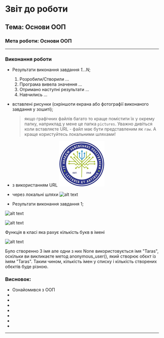 # Звіт до роботи
## Тема: Основи ООП
### Мета роботи: Основи ООП

---
### Виконання роботи
* Результати виконання завдання *1...N*;
    1. Розробили/Створили ...
    1. Програма вивела значення ...
    1. Отримано наступні результати ...
    1. Навчились ...
* вставлені рисунки (скріншоти екрана або фотографії виконаного завдання у зошиті);
    > якщо графічних файлів багато то краще помістити їх у  окрему папку, наприклад у мене це папка `pictures`. Уважно   дивіться коли вставляєте URL - файл має бути представленим    як `raw`. А краще користуйтесь локальними шляхами!

* з використанням URL ![alt text](https://github.com/BobasB/it_college/raw/main/reports/pictures/logo-lit.jpg "ІТ Коледж")
    
* через локальні шляхи ![alt text](./pictures/logo-lit.jpg "ІТ Коледж")

-  Результати виконання завдання 1;

![alt text](https://imgur.com/a/UkLnl1V)
            

![alt text](https://imgur.com/a/UkLnl1V)

Функція в класі яка рахує кількість букв в імені 

![alt text](https://imgur.com/a/8vWddc3)

Було створенно 3 імя але одни з них None використовується імя "Taras", оскільки ви викликаєте метод anonymous_user(), який створює обєкт із імям "Taras". Таким чином, кількість імен у списку і кількість створених обєктів буде різною.
### Висновок: 


-  Ознайомився з ООП
-  
-  
-  
-  
-  
-  
-  
---